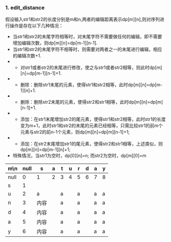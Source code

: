 ### 1. edit_distance
假设输入str1和str2的长度分别是m和n,两者的编辑距离表示dp[m][n],则对序列进行操作是存在以下几种情况：
* 当str1和str2的末尾字符相等时，对末尾字符不需要做任何的编辑，即不需要增加编辑次数，则dp[m][n]=dp[m-1][n-1].
* 当str1和str2的末尾字符不相等时，则需要对两者之一的末尾进行编辑，相应的编辑次数+1.
* * 对str1或者str2的末尾进行修改，使之与str1或者str2相等，则此时dp[m][n]=dp[m-1][n-1]+1.
* * 删除：删除str1末尾的元素，使得str1和str2相等，此时dp[m][n]=dp[m-1][n]+1.
* * 删除：删除str2末尾的元素，使得str2和str1相等，此时dp[m][n]=dp[m][n-1]+1.
* * 添加：在str1末尾增加str2的尾元素，使得str1和str2相等，此时str1的长度变为m+1，此时str1和str2的末尾的元素已经相等，只需比较str1的前m个元素与str2的前n-1个元素，则dp[m][n]=dp[m][n-1]+1;
* * 添加：在str2末尾增加str1的尾元素，使得str2和str1相等，上述类似，则dp[m][n]=dp[m-1][n]+1; 
* 特殊情况，当str1为空时，dp[0][n]=n; 而str2为空时，dp[m][0]=m


m\n  | null |  s  |   a  |   t  |   u  |  r   |  d   |   a  |  y
---- | ---- | ---- | ---- | ---- | ---- | ---- | ---- | ---- | ----   
null |   0  |  1  |   2  |   3  |   4   |  5   |   6   |  7   |   8
s    |   1  |    |      |     |      |     |      |     | 
u    |   2  | a    |      |   a  |      |   a  |      |   a  | a
n    |   3 | 内容 |      |   a  |      |   a  |      |   a  | a
d    |   4 | 内容 |      |   a  |      |   a  |      |   a  | a
a    |   5 | 内容 |      |   a  |      |   a  |      |   a  | a
y    |   6 | 内容 |      |   a  |      |   a  |      |   a  | a
